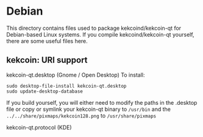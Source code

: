 
Debian
====================
This directory contains files used to package kekcoind/kekcoin-qt
for Debian-based Linux systems. If you compile kekcoind/kekcoin-qt yourself, there are some useful files here.

## kekcoin: URI support ##


kekcoin-qt.desktop  (Gnome / Open Desktop)
To install:

	sudo desktop-file-install kekcoin-qt.desktop
	sudo update-desktop-database

If you build yourself, you will either need to modify the paths in
the .desktop file or copy or symlink your kekcoin-qt binary to `/usr/bin`
and the `../../share/pixmaps/kekcoin128.png` to `/usr/share/pixmaps`

kekcoin-qt.protocol (KDE)


